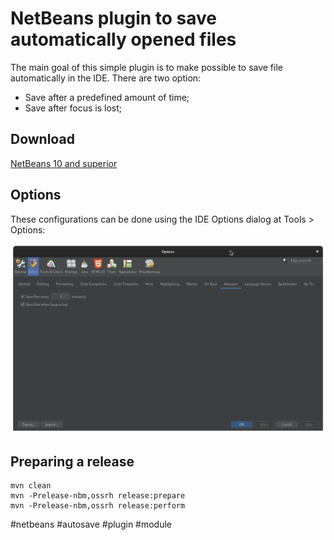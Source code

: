 # NetBeans plugin to save automatically opened files

The main goal of this simple plugin is to make possible to save file automatically in the IDE. There are two option:
* Save after a predefined amount of time;
* Save after focus is lost;

## Download

[NetBeans 10 and superior](https://github.com/mgraciano/netbeans-module-autosave/releases/download/1.0/autosave-1.0.nbm)

## Options

These configurations can be done using the IDE Options dialog at Tools > Options:

![Image of Options Dialog](images/options_dialog.png)

## Preparing a release

```
mvn clean
mvn -Prelease-nbm,ossrh release:prepare
mvn -Prelease-nbm,ossrh release:perform
```

#netbeans #autosave #plugin #module
